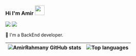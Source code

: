 ### Hi I'm Amir <img src="https://media2.giphy.com/media/v1.Y2lkPTc5MGI3NjExdnlla2YzeTFyMnYwN3c2dm8xdDAwdDJoZmhtajlrazA3YnZ2OW8wbCZlcD12MV9pbnRlcm5hbF9naWZfYnlfaWQmY3Q9Zw/UEJ6DQQp68LJSnyaBb/giphy.gif" width="30">

[![](https://img.shields.io/badge/AmirRahmani7017%40gmail.com-white?logo=Gmail)](mailto:amirrahmani7017@gmail.com)
[![](https://img.shields.io/badge/AmirRahmani-white?logo=Linkedin&logoColor=blue)]([https://www.linkedin.com/in/maliheh-ghasemian-2a04391a5/](https://www.linkedin.com/in/amirhossein-rahmani/))

 🎉 I'm a BackEnd developer. 


| ![AmirRahmany GitHub stats](https://github-readme-stats.vercel.app/api/?username=AmirRahmany&show_icons=true&theme=react&count_private=true&include_all_commits=true&hide=stars) | ![Top languages](https://github-readme-stats.vercel.app/api/top-langs/?username=AmirRahmany&langs_count=15&layout=compact&show_icons=true&theme=react) |
| ------------------------------------------------------------------------------------------------------------------------------------------------------------------------ | -------------------------------------------------------------------------------------------------------------------------------------------------- |

<!--
Here are some ideas to get you started:

- 🔭 I’m currently working on ...
- 🌱 I’m currently learning ...
- 👯 I’m looking to collaborate on ...
- 🤔 I’m looking for help with ...
- 💬 Ask me about ...
- 📫 How to reach me: ...
- 😄 Pronouns: ...
- ⚡ Fun fact: ...
-->
